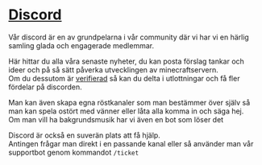 # [Discord](http://discord.ekstammen.nu)
Vår discord är en av grundpelarna i vår community där vi har vi en härlig samling glada och engagerade medlemmar.  

Här hittar du alla våra senaste nyheter, du kan posta förslag tankar och ideer och på så sätt påverka utvecklingen av minecraftservern.  
Om du dessutom är [verifierad](./towny/plugins/discord.md) så kan du delta i utlottningar och få fler fördelar på discorden.
  
Man kan även skapa egna röstkanaler som man bestämmer över själv så man kan spela ostört med vänner eller låta alla komma in och säga hej.  
Om man vill ha bakgrundsmusik har vi även en bot som löser det
  
Discord är också en suverän plats att få hjälp.  
Antingen frågar man direkt i en passande kanal eller så använder man vår supportbot genom kommandot `/ticket`